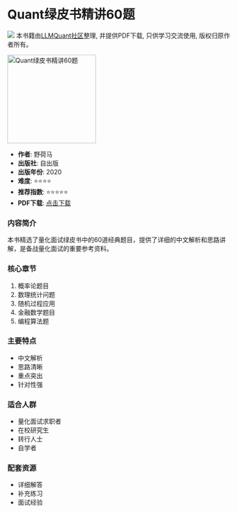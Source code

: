 # Quant绿皮书精讲60题

![](https://fastly.jsdelivr.net/gh/bucketio/img3@main/2024/09/04/1725464231869-e0b2f727-2a0f-4270-bf6c-31ddc350426a.gif)
本书籍由[LLMQuant社区](https://llmquant.com/)整理, 并提供PDF下载, 只供学习交流使用, 版权归原作者所有。

<img src="cover.jpg" alt="Quant绿皮书精讲60题" width="200"/>

- **作者**: 野荷马
- **出版社**: 自出版
- **出版年份**: 2020
- **难度**: ⭐⭐⭐⭐
- **推荐指数**: ⭐⭐⭐⭐⭐
- **PDF下载**: [点击下载](https://github.com/LLMQuant/asset/blob/main/Quant绿皮书精讲60题_by野荷马.pdf)

### 内容简介
本书精选了量化面试绿皮书中的60道经典题目，提供了详细的中文解析和思路讲解，是备战量化面试的重要参考资料。

### 核心章节
1. 概率论题目
2. 数理统计问题
3. 随机过程应用
4. 金融数学题目
5. 编程算法题

### 主要特点
- 中文解析
- 思路清晰
- 重点突出
- 针对性强

### 适合人群
- 量化面试求职者
- 在校研究生
- 转行人士
- 自学者

### 配套资源
- 详细解答
- 补充练习
- 面试经验 